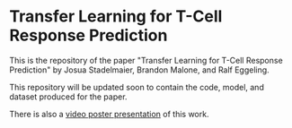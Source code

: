 # Transfer Learning for T-Cell Response Prediction

This is the repository of the paper "Transfer Learning for T-Cell Response Prediction" by Josua Stadelmaier, Brandon Malone, and Ralf Eggeling.

This repository will be updated soon to contain the code, model, and dataset produced for the paper.

There is also a [video poster presentation](https://youtu.be/USc7sdngFYM?si=WrV1lmG_fduutVKj) of this work.
